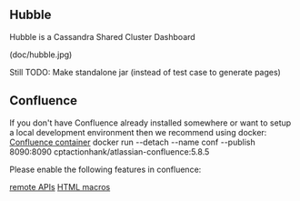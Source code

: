 ## Hubble
Hubble is a Cassandra Shared Cluster Dashboard

(doc/hubble.jpg)


Still TODO:
Make standalone jar (instead of test case to generate pages)





## Confluence 


If you don't have Confluence already installed somewhere or want to setup a local development environment then we recommend using docker:
[Confluence container](https://hub.docker.com/r/cptactionhank/atlassian-confluence/)  docker run --detach --name conf --publish 8090:8090 cptactionhank/atlassian-confluence:5.8.5 


Please enable the following features in confluence: 

[remote APIs](https://confluence.atlassian.com/display/DOC/Enabling+the+Remote+API)
[HTML macros](https://confluence.atlassian.com/display/DOC/HTML+Macro) 


